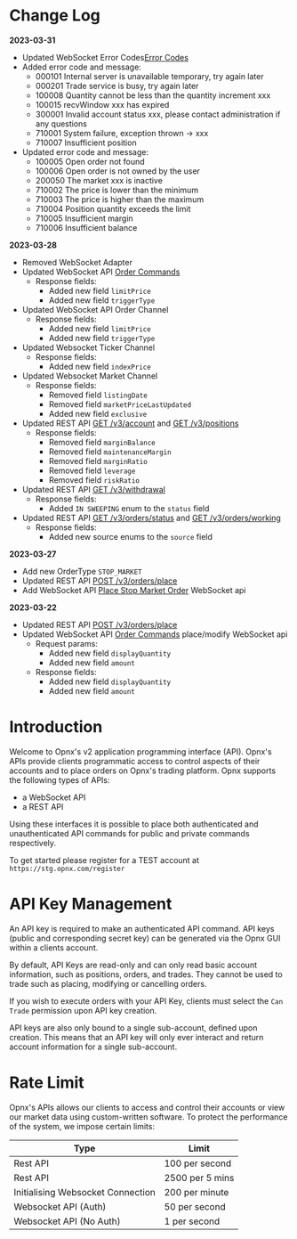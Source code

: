 # Change Log
**2023-03-31**

* Updated WebSocket Error Codes[Error Codes](#error-codes)
* Added error code and message:
    * 000101    Internal server is unavailable temporary, try again later
    * 000201    Trade service is busy, try again later
    * 100008    Quantity cannot be less than the quantity increment xxx
    * 100015    recvWindow xxx has expired
    * 300001    Invalid account status xxx, please contact administration if any questions
    * 710001    System failure, exception thrown -> xxx
    * 710007    Insufficient position
* Updated error code and message:
    * 100005    Open order not found
    * 100006    Open order is not owned by the user
    * 200050    The market xxx is inactive
    * 710002    The price is lower than the minimum
    * 710003    The price is higher than the maximum
    * 710004    Position quantity exceeds the limit
    * 710005    Insufficient margin
    * 710006    Insufficient balance


**2023-03-28**

* Removed WebSocket Adapter
* Updated WebSocket API [Order Commands](#order-commands)
    * Response fields:
        * Added new field `limitPrice`
        * Added new field `triggerType`
* Updated WebSocket API Order Channel
    * Response fields:
        * Added new field `limitPrice`
        * Added new field `triggerType`
* Updated Websocket Ticker Channel
    * Response fields:
        * Added new field `indexPrice`
* Updated Websocket Market Channel
    * Response fields:
        * Removed field `listingDate`
        * Removed field `marketPriceLastUpdated`
        * Added new field `exclusive`
* Updated REST API [GET /v3/account](#get-v3-account) and [GET /v3/positions](#get-v3-positions)
    * Response fields:
        * Removed field `marginBalance`
        * Removed field `maintenanceMargin`
        * Removed field `marginRatio`
        * Removed field `leverage`
        * Removed field `riskRatio`
* Updated REST API [GET /v3/withdrawal](#get-v3-withdrawal)
    * Response fields:
        * Added `IN SWEEPING` enum to the `status` field
* Updated REST API [GET /v3/orders/status](#get-v3-orders-status) and [GET /v3/orders/working](#get-v3-orders-working)
    * Response fields:
        * Added new source enums to the `source` field
    
**2023-03-27**

* Add new OrderType `STOP_MARKET`
* Updated REST  API [POST /v3/orders/place](#post-v3-orders-place)
* Add WebSocket API [Place Stop Market Order](#place-stop-market-order)  WebSocket api

**2023-03-22**

* Updated REST  API [POST /v3/orders/place](#post-v3-orders-place)
* Updated WebSocket API [Order Commands](#order-commands) place/modify WebSocket api
    * Request params:
        * Added new field `displayQuantity`
        * Added new field `amount`
    * Response fields:
        * Added new field `displayQuantity`
        * Added new field `amount`

# Introduction

Welcome to Opnx's v2 application programming interface (API). Opnx's APIs provide clients programmatic access to control aspects of their accounts and to place orders on Opnx's trading platform. Opnx supports the following types of APIs:

* a WebSocket API
* a REST API

Using these interfaces it is possible to place both authenticated and unauthenticated API commands for public and private commands respectively.

To get started please register for a TEST account at `https://stg.opnx.com/register`


# API Key Management

An API key is required to make an authenticated API command.  API keys (public and corresponding secret key) can be generated via the Opnx GUI within a clients account. 

By default, API Keys are read-only and can only read basic account information, such as positions, orders, and trades. They cannot be used to trade such as placing, modifying or cancelling orders.

If you wish to execute orders with your API Key, clients must select the `Can Trade` permission upon API key creation.

API keys are also only bound to a single sub-account, defined upon creation. This means that an API key will only ever interact and return account information for a single sub-account.

# Rate Limit

Opnx's APIs allows our clients to access and control their accounts or view our market data using custom-written software. To protect the performance of the system, we impose certain limits:

Type                              |                            Limit |
--------------------------------- | -------------------------------- |
Rest API                          |                   100 per second |
Rest API                          |                  2500 per 5 mins |
Initialising Websocket Connection |                   200 per minute |
Websocket API (Auth)              |                    50 per second |
Websocket API (No Auth)           |                     1 per second |

